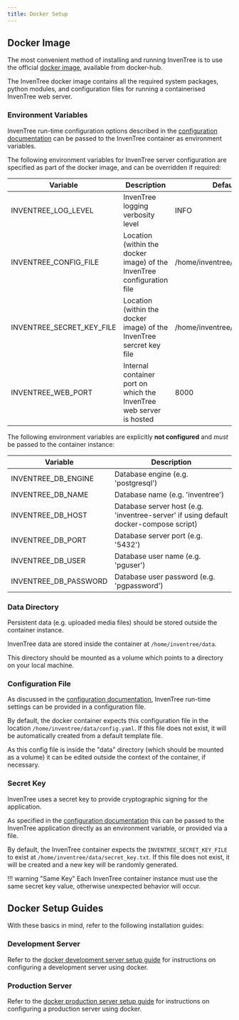 ```yaml
---
title: Docker Setup
---
```


## Docker Image

The most convenient method of installing and running InvenTree is to use the official [docker image](https://hub.docker.com/r/inventree/inventree), available from docker-hub.

The InvenTree docker image contains all the required system packages, python modules, and configuration files for running a containerised InvenTree web server.

### Environment Variables

InvenTree run-time configuration options described in the [configuration documentation](./config.md) can be passed to the InvenTree container as environment variables.

The following environment variables for InvenTree server configuration are specified as part of the docker image, and can be overridden if required:

| Variable | Description | Default Value |
| --- | --- | --- |
| INVENTREE_LOG_LEVEL | InvenTree logging verbosity level |INFO |
| INVENTREE_CONFIG_FILE | Location (within the docker image) of the InvenTree configuration file | /home/inventree/data/config.yaml |
| INVENTREE_SECRET_KEY_FILE | Location (within the docker image) of the InvenTree sercret key file | /home/inventree/data/secret_key.txt |
| INVENTREE_WEB_PORT | Internal container port on which the InvenTree web server is hosted | 8000 |

The following environment variables are explicitly **not configured** and *must* be passed to the container instance:

| Variable | Description |
| --- | --- |
| INVENTREE_DB_ENGINE | Database engine (e.g. 'postgresql') |
| INVENTREE_DB_NAME | Database name (e.g. 'inventree') |
| INVENTREE_DB_HOST | Database server host (e.g. 'inventree-server' if using default docker-compose script) |
| INVENTREE_DB_PORT | Database server port (e.g. '5432') |
| INVENTREE_DB_USER | Database user name (e.g. 'pguser') |
| INVENTREE_DB_PASSWORD | Database user password (e.g. 'pgpassword') |

### Data Directory

Persistent data (e.g. uploaded media files) should be stored outside the container instance.

InvenTree data are stored inside the container at `/home/inventree/data`.

This directory should be mounted as a volume which points to a directory on your local machine.

### Configuration File

As discussed in the [configuration documentation](./config.md), InvenTree run-time settings can be provided in a configuration file.

By default, the docker container expects this configuration file in the location `/home/inventree/data/config.yaml`. If this file does not exist, it will be automatically created from a default template file.

As this config file is inside the "data" directory (which should be mounted as a volume) it can be edited outside the context of the container, if necessary.

### Secret Key

InvenTree uses a secret key to provide cryptographic signing for the application.

As specified in the [configuration documentation](./config.md#secret-key) this can be passed to the InvenTree application directly as an environment variable, or provided via a file.

By default, the InvenTree container expects the `INVENTREE_SECRET_KEY_FILE` to exist at `/home/inventree/data/secret_key.txt`. If this file does not exist, it will be created and a new key will be randomly generated.

!!! warning "Same Key"
    Each InvenTree container instance must use the same secret key value, otherwise unexpected behavior will occur.


## Docker Setup Guides

With these basics in mind, refer to the following installation guides:

### Development Server

Refer to the [docker development server setup guide](./docker_dev.md) for instructions on configuring a development server using docker.

### Production Server

Refer to the [docker production server setup guide](./docker_prod.md) for instructions on configuring a production server using docker.
